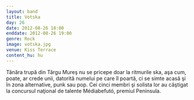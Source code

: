 ```yaml
---
layout: band
title: Votska
day: 26
date: 2012-08-26 18:00
enddate: 2012-08-26 19:00
genre: Rock
image: votska.jpg
venue: Kiss Terrace
content_hu: hu
---
```


Tânăra trupă din Târgu Mureş nu se pricepe doar la ritmurile ska, aşa cum, poate, ar crede unii, datorită numelui pe care îl poartă, ci se simte acasă şi în zona alternative, punk sau pop. Cei cinci  membri şi solista lor au câştigat la concursul naţional de talente Médiabefutó, premiul Peninsula.